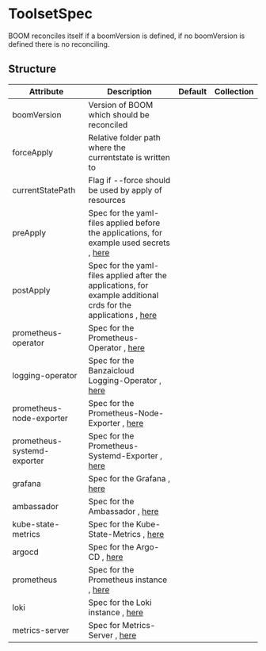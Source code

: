 # ToolsetSpec 
 

 BOOM reconciles itself if a boomVersion is defined, if no boomVersion is defined there is no reconciling.


## Structure 
 

| Attribute                   | Description                                                                                                                 | Default | Collection  |
| --------------------------- | --------------------------------------------------------------------------------------------------------------------------- | ------- | ----------  |
| boomVersion                 | Version of BOOM which should be reconciled                                                                                  |         |             |
| forceApply                  | Relative folder path where the currentstate is written to                                                                   |         |             |
| currentStatePath            | Flag if --force should be used by apply of resources                                                                        |         |             |
| preApply                    | Spec for the yaml-files applied before the applications, for example used secrets , [here](Apply.md)                        |         |             |
| postApply                   | Spec for the yaml-files applied after the applications, for example additional crds for the applications , [here](Apply.md) |         |             |
| prometheus-operator         | Spec for the Prometheus-Operator , [here](PrometheusOperator.md)                                                            |         |             |
| logging-operator            | Spec for the Banzaicloud Logging-Operator , [here](LoggingOperator.md)                                                      |         |             |
| prometheus-node-exporter    | Spec for the Prometheus-Node-Exporter , [here](PrometheusNodeExporter.md)                                                   |         |             |
| prometheus-systemd-exporter | Spec for the Prometheus-Systemd-Exporter , [here](PrometheusSystemdExporter.md)                                             |         |             |
| grafana                     | Spec for the Grafana , [here](grafana/Grafana.md)                                                                           |         |             |
| ambassador                  | Spec for the Ambassador , [here](Ambassador.md)                                                                             |         |             |
| kube-state-metrics          | Spec for the Kube-State-Metrics , [here](KubeStateMetrics.md)                                                               |         |             |
| argocd                      | Spec for the Argo-CD , [here](argocd/Argocd.md)                                                                             |         |             |
| prometheus                  | Spec for the Prometheus instance , [here](Prometheus.md)                                                                    |         |             |
| loki                        | Spec for the Loki instance , [here](Loki.md)                                                                                |         |             |
| metrics-server              | Spec for Metrics-Server , [here](MetricsServer.md)                                                                          |         |             |